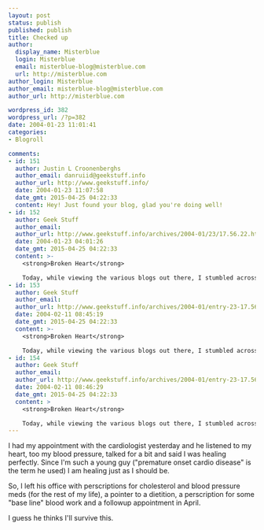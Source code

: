 ```yaml
---
layout: post
status: publish
published: publish
title: Checked up
author:
  display_name: Misterblue
  login: Misterblue
  email: misterblue-blog@misterblue.com
  url: http://misterblue.com
author_login: Misterblue
author_email: misterblue-blog@misterblue.com
author_url: http://misterblue.com

wordpress_id: 382
wordpress_url: /?p=382
date: 2004-01-23 11:01:41
categories:
- Blogroll

comments:
- id: 151
  author: Justin L Croonenberghs
  author_email: danruiid@geekstuff.info
  author_url: http://www.geekstuff.info/
  date: 2004-01-23 11:07:58
  date_gmt: 2015-04-25 04:22:33
  content: Hey! Just found your blog, glad you're doing well!
- id: 152
  author: Geek Stuff
  author_email: 
  author_url: http://www.geekstuff.info/archives/2004-01/23/17.56.22.html
  date: 2004-01-23 04:01:26
  date_gmt: 2015-04-25 04:22:33
  content: >-
    <strong>Broken Heart</strong>

    Today, while viewing the various blogs out there, I stumbled across one, Misterblue, which had a most shocking story to tell. It's author had suffered a heart attack, undergone surgery, and is recovering. And he blogged about it. Words fail...
- id: 153
  author: Geek Stuff
  author_email: 
  author_url: http://www.geekstuff.info/archives/2004-01/entry-23-17.56.22.html
  date: 2004-02-11 08:45:19
  date_gmt: 2015-04-25 04:22:33
  content: >-
    <strong>Broken Heart</strong>

    Today, while viewing the various blogs out there, I stumbled across one, Misterblue, which had a most shocking story to tell. It's author had suffered a heart attack, undergone surgery, and is recovering. And he blogged about it. Words fail...
- id: 154
  author: Geek Stuff
  author_email: 
  author_url: http://www.geekstuff.info/archives/2004-01/entry-23-17.56.22.html
  date: 2004-02-11 08:46:29
  date_gmt: 2015-04-25 04:22:33
  content: >
    <strong>Broken Heart</strong>

    Today, while viewing the various blogs out there, I stumbled across one, Misterblue, which had a most shocking story to tell. It's author had suffered a heart attack, undergone surgery, and is recovering. And he blogged about it. Words fail...
---
```

<p>
I had my appointment with the cardiologist yesterday and he listened to my heart, too my blood pressure, talked for a bit and said I was healing perfectly.
Since I'm such a young guy ("premature onset cardio disease" is the term he used) I am healing just as I should be.
</p>
<p>
So, I left his office with perscriptions for cholesterol and blood pressure meds (for the rest of my life), a pointer to a dietition, a perscription for some "base line" blood work and a followup appointment in April.
</p>
<p>
I guess he thinks I'll survive this.
</p>

